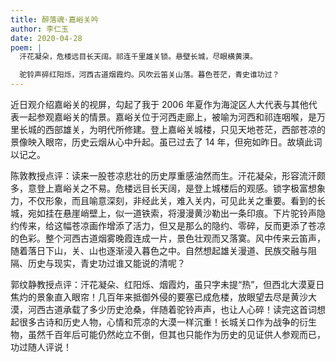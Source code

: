 ```yaml
---
title: 醉落魂·嘉峪关吟
author: 李仁玉
date: 2020-04-28
poem: |
  汗花凝朵，危楼远目长天阔。祁连千里雄关锁。悬壁长城，尽眼横黄漠。

  驼铃声碎红阳烁，河西古道烟霞灼。风吹云笛关山落。暮色苍茫，青史谁功过？
---
```


近日观介绍嘉峪关的视屏，勾起了我于 2006 年夏作为海淀区人大代表与其他代表一起参观嘉峪关的情景。嘉峪关位于河西走廊上，被喻为河西和祁连咽喉，是万里长城的西部雄关，为明代所修建。登上嘉峪关城楼，只见天地苍茫，西部苍凉的景像映入眼帘，历史云烟从心中升起。虽已过去了 14 年，但宛如昨日。故填此词以记之。

陈敦教授点评：读来一股苍凉悲壮的历史厚重感油然而生。汗花凝朵，形容流汗颇多，意登上嘉峪关之不易。危楼远目长天阔，是登上城楼后的观感。锁字极富想象力，不仅形象，而且喻意深刻，非经此关，难入关内，可见此关之重要。看到的长城，宛如挂在悬崖峭壁上，似一道铁索，将漫漫黄沙勒出一条印痕。下片驼铃声隐约传来，给这幅苍凉画作增添了活力，但又是那么的隐约、零碎，反而更添了苍凉的色彩。整个河西古道烟雾晚霞连成一片，景色壮观而又落寞。风中传来云笛声，随着落日下山，关、山也逐渐浸入暮色之中。自然想起雄关漫道、民族交融与阻隔、历史与现实，青史功过谁又能说的清呢？

郭纹静教授点评：汗花凝朵、红阳烁、烟霞灼，虽只字未提“热”，但西北大漠夏日焦灼的景象直入眼帘！几百年来抵御外侵的要塞已成危楼，放眼望去尽是黄沙大漠，河西古道承载了多少历史沧桑，伴随着驼铃声声，也让人心碎！读完这首词想起很多古诗和历史人物，心情和荒凉的大漠一样沉重！长城关口作为战争的衍生物，虽然千百年后可能仍然屹立不倒，但其也只能作为历史的见证供人参观而已，功过随人评说！
